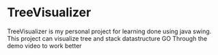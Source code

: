 # TreeVisualizer
TreeVisualizer is my personal project for learning done using java swing. This project can visualize tree and stack datastructure
GO Through the demo video to work better
